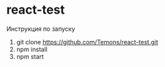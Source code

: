 # react-test
Инструкция по запуску
1. git clone https://github.com/Temons/react-test.git
2. npm install
3. npm start
